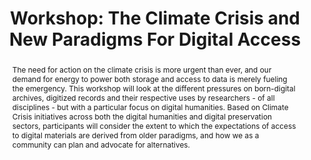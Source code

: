 ---
abstract: The need for action on the climate crisis is more urgent than ever, and
  our demand for energy to power both storage and access to data is merely fueling
  the emergency. This workshop will look at the different pressures on born-digital
  archives, digitized records and their respective uses by researchers - of all disciplines
  - but with a particular focus on digital humanities. Based on Climate Crisis initiatives
  across both the digital humanities and digital preservation sectors, participants
  will consider the extent to which the expectations of access to digital materials
  are derived from older paradigms, and how we as a community can plan and advocate
  for alternatives.
creators:
- MacGregor, Rachel
date: null
document_url: https://az659834.vo.msecnd.net/eventsairwesteuprod/production-inconference-public/f16b761ab4fe4b0bacacbd0a367035e5
grand_parent: iPRES
institutions:
- University of Warwick
keywords:
- sustainability
- access
- community
- humanities
landing_page_url: null
language: eng
layout: publication
license: CC-BY 4.0 International
notes_url: null
parent: iPRES 2022
presentation_url: null
publication_type: workshop
size: null
source_name: iPRES
title: 'Workshop: The Climate Crisis and New Paradigms For Digital Access'
year: 2022
---